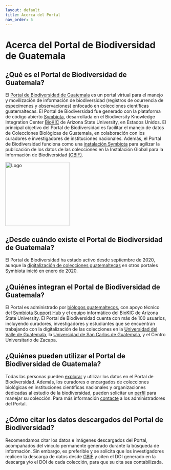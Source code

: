 ```yaml
---
layout: default
title: Acerca del Portal 
nav_order: 5
---
```

# Acerca del Portal de Biodiversidad de Guatemala

## ¿Qué es el Portal de Biodiversidad de Guatemala?

El [Portal de Biodiversidad de Guatemala](https://biodiversidad.gt) es un portal virtual para el manejo y movilización de información de biodiversidad (registros de ocurrencia de especímenes y observaciones) enfocado en colecciones científicas guatemaltecas. El Portal de Biodiversidad fue generado con la plataforma de código abierto [Symbiota](https://symbiota.org), desarrollada en el Biodiversity Knowledge Integration Center [BioKIC](https://biokic.asu.edu/) de Arizona State University, en Estados Unidos. El principal objetivo del Portal de Biodiversidad es facilitar el manejo de datos de Colecciones Biológicas de Guatemala, en colaboración con los curadores e investigadores de instituciones nacionales. Además, el Portal de Biodiversidad funciona como una [instalación Symbiota](https://www.gbif.org/installation/81a4adb0-0d86-420e-8b5e-7583985d1b6f) para agilizar la publicación de los datos de las colecciones en la Instalación Global para la Información de Biodiversidad [(GBIF)](https://gbif.org). 

[<img src="https://github.com/ksorellana/ksorellana.github.io/blob/main/_layouts/LogoPortalFotos.jpg?raw=true" alt="Logo" width="200" height="200">](https://biodiversidad.gt/portal/)

## ¿Desde cuándo existe el Portal de Biodiversidad de Guatemala?

El Portal de Biodiversidad ha estado activo desde septiembre de 2020, aunque la [digitalización de colecciones guatemaltecas](https://www.researchgate.net/project/Digitization-of-the-biological-collections-of-Guatemala-Digitalizacion-de-las-colecciones-biologicas-de-Guatemala) en otros portales Symbiota inició en enero de 2020. 

## ¿Quiénes integran el Portal de Biodiversidad de Guatemala?

El Portal es administrado por [biólogos guatemaltecos](https://guatemalaportal.github.io/docs/contactos/), con apoyo técnico del [Symbiota Support Hub](https://symbiota.org/contact-the-support-hub/) y el equipo informático del BioKIC de Arizona State University. El Portal de Biodiversidad cuenta con más de 100 usuarios, incluyendo curadores, investigadores y estudiantes que se encuentran trabajando con la digitalización de las colecciones en la [Universidad del Valle de Guatemala](https://linktr.ee/coleccionesuvg), la [Universidad de San Carlos de Guatemala](https://cbm.ccqqfar.usac.edu.gt/), y el Centro Universitario de Zacapa. 

## ¿Quiénes pueden utilizar el Portal de Biodiversidad de Guatemala?

Todas las personas pueden [explorar](https://guatemalaportal.github.io/docs/unirse) y utilizar los datos en el Portal de Biodiversidad. Además, los curadores o encargados de colecciones biológicas en instituciones científicas nacionales y organizaciones dedicadas al estudio de la biodiversidad, pueden solicitar un [perfil](https://guatemalaportal.github.io/docs/colecciones/solicitud/) para manejar su colección. Para más información [contacte](https://guatemalaportal.github.io/docs/contactos/) a los administradores del Portal.

## ¿Cómo citar los datos descargados del Portal de Biodiversidad?

Recomendamos citar los datos e imágenes descargados del Portal, acompañados del vínculo permanente generado durante la búsqueda de información. Sin embargo, es preferible y se solicita que los investigadores realicen la descarga de datos desde [GBIF](https://tinyurl.com/portalgbif) y citen el DOI generado en la descarga y/o el DOI de cada colección, para que su cita sea contabilizada.
